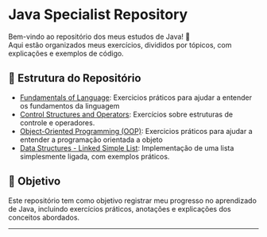 # Java Specialist Repository

Bem-vindo ao repositório dos meus estudos de Java! 🎉  
Aqui estão organizados meus exercícios, divididos por tópicos, com explicações e exemplos de código.

## 📂 Estrutura do Repositório

- [Fundamentals of Language](src/FundamentalsOfLanguage): Exercicios práticos para ajudar a entender os fundamentos da linguagem
- [Control Structures and Operators](src/ControlStructuresOperators/README.md): Exercícios sobre estruturas de controle e operadores.
- [Object-Oriented Programming (OOP)](src/ObjectOrientedProgramming): Exercicios práticos para ajudar a entender a programação orientada a objeto
- [Data Structures - Linked Simple List](src/DataStructure/LinkedSimpleList/README.md): Implementação de uma lista simplesmente ligada, com exemplos práticos.

## 🚀 Objetivo

Este repositório tem como objetivo registrar meu progresso no aprendizado de Java, incluindo exercícios práticos, anotações e explicações dos conceitos abordados.

---
